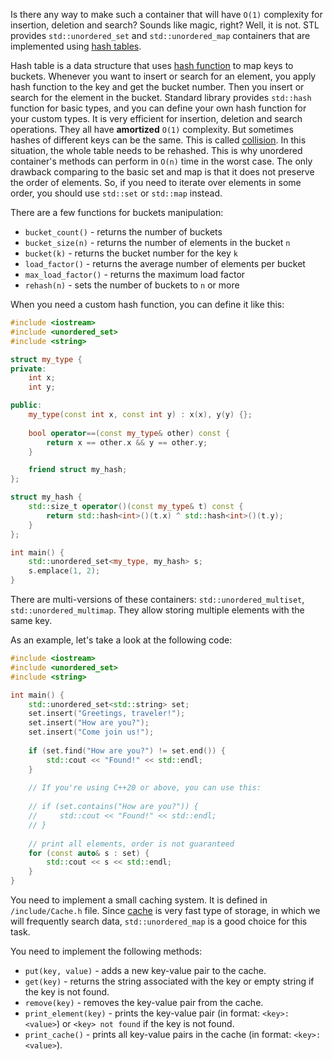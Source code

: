 Is there any way to make such a container that will have `O(1)` complexity for insertion, deletion and search? Sounds like magic, right?
Well, it is not. STL provides `std::unordered_set` and `std::unordered_map` containers that are implemented using [hash tables](https://en.wikipedia.org/wiki/Hash_table).

Hash table is a data structure that uses [hash function](https://en.wikipedia.org/wiki/Hash_function) to map keys to buckets. Whenever you want to insert or search for an element, you apply hash function to the key and get the bucket number. Then you insert or search for the element in the bucket. Standard library provides `std::hash` function for basic types, and you can define your own hash function for your custom types.
It is very efficient for insertion, deletion and search operations. They all have **amortized** `O(1)` complexity. But sometimes hashes of different keys can be the same. This is called [collision](https://en.wikipedia.org/wiki/Hash_table#Collision_resolution). In this situation, the whole table needs to be rehashed. This is why unordered container's methods can perform in `O(n)` time in the worst case. 
The only drawback comparing to the basic set and map is that it does not preserve the order of elements. So, if you need to iterate over elements in some order, you should use `std::set` or `std::map` instead.

There are a few functions for buckets manipulation:
* `bucket_count()` - returns the number of buckets
* `bucket_size(n)` - returns the number of elements in the bucket `n`
* `bucket(k)` - returns the bucket number for the key `k`
* `load_factor()` - returns the average number of elements per bucket
* `max_load_factor()` - returns the maximum load factor
* `rehash(n)` - sets the number of buckets to `n` or more

When you need a custom hash function, you can define it like this:
```cpp
#include <iostream>
#include <unordered_set>
#include <string>

struct my_type {
private:
    int x;
    int y;

public:
    my_type(const int x, const int y) : x(x), y(y) {};
    
    bool operator==(const my_type& other) const {
        return x == other.x && y == other.y;
    }

    friend struct my_hash;
};

struct my_hash {
    std::size_t operator()(const my_type& t) const {
        return std::hash<int>()(t.x) ^ std::hash<int>()(t.y);
    }
};

int main() {
    std::unordered_set<my_type, my_hash> s;
    s.emplace(1, 2);
}
```

There are multi-versions of these containers: `std::unordered_multiset`, `std::unordered_multimap`. They allow storing multiple elements with the same key.

As an example, let's take a look at the following code:
```cpp
#include <iostream>
#include <unordered_set>
#include <string>

int main() {
    std::unordered_set<std::string> set;
    set.insert("Greetings, traveler!");
    set.insert("How are you?");
    set.insert("Come join us!");
    
    if (set.find("How are you?") != set.end()) {
        std::cout << "Found!" << std::endl;
    }
    
    // If you're using C++20 or above, you can use this:
    
    // if (set.contains("How are you?")) {
    //     std::cout << "Found!" << std::endl;
    // }
    
    // print all elements, order is not guaranteed
    for (const auto& s : set) {
        std::cout << s << std::endl;
    }
}
```

You need to implement a small caching system. It is defined in `/include/Cache.h` file. Since [cache](https://en.wikipedia.org/wiki/Cache_(computing)) is very fast type of storage, in which we will frequently search data, `std::unordered_map` is a good choice for this task.

You need to implement the following methods:
 - `put(key, value)` - adds a new key-value pair to the cache.
 - `get(key)` - returns the string associated with the key or empty string if the key is not found.
 - `remove(key)` - removes the key-value pair from the cache.
 - `print_element(key)` - prints the key-value pair (in format: `<key>: <value>`) or `<key> not found` if the key is not found.
 - `print_cache()` - prints all key-value pairs in the cache (in format: `<key>: <value>`).
